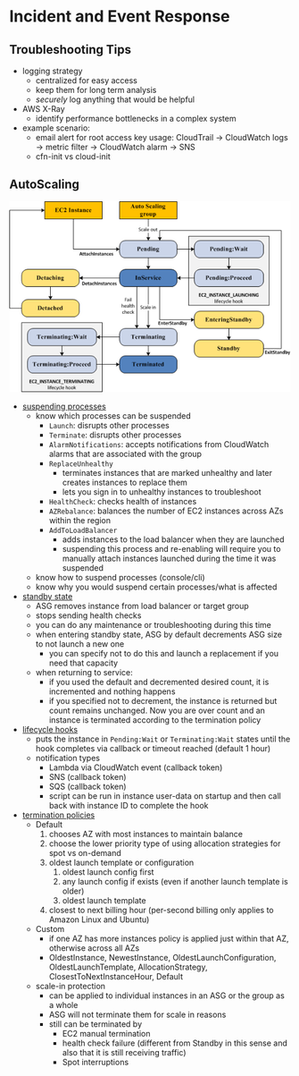 # Incident and Event Response

## Troubleshooting Tips

- logging strategy
  - centralized for easy access
  - keep them for long term analysis
  - _securely_ log anything that would be helpful
- AWS X-Ray
  - identify performance bottlenecks in a complex system
- example scenario:
  - email alert for root access key usage: CloudTrail -> CloudWatch logs -> metric filter -> CloudWatch alarm -> SNS
  - cfn-init vs cloud-init

## AutoScaling

![autoscaling lifecycle](./pictures/auto-scaling-lifecycle.png)

- [suspending processes](https://docs.aws.amazon.com/autoscaling/ec2/userguide/as-suspend-resume-processes.html)
  - know which processes can be suspended
    - `Launch`: disrupts other processes
    - `Terminate`: disrupts other processes
    - `AlarmNotifications`: accepts notifications from CloudWatch alarms that are associated with the group
    - `ReplaceUnhealthy`
      - terminates instances that are marked unhealthy and later creates instances to replace them
      - lets you sign in to unhealthy instances to troubleshoot
    - `HealthCheck`: checks health of instances
    - `AZRebalance`: balances the number of EC2 instances across AZs within the region
    - `AddToLoadBalancer`
      - adds instances to the load balancer when they are launched
      - suspending this process and re-enabling will require you to manually attach instances launched during the time it was suspended
  - know how to suspend processes (console/cli)
  - know why you would suspend certain processes/what is affected
- [standby state](https://docs.aws.amazon.com/autoscaling/ec2/userguide/as-enter-exit-standby.html)
  - ASG removes instance from load balancer or target group
  - stops sending health checks
  - you can do any maintenance or troubleshooting during this time
  - when entering standby state, ASG by default decrements ASG size to not launch a new one
    - you can specify not to do this and launch a replacement if you need that capacity
  - when returning to service:
    - if you used the default and decremented desired count, it is incremented and nothing happens
    - if you specified not to decrement, the instance is returned but count remains unchanged. Now you are over count and an instance is terminated according to the termination policy
- [lifecycle hooks](https://docs.aws.amazon.com/autoscaling/ec2/userguide/lifecycle-hooks.html)
  - puts the instance in `Pending:Wait` or `Terminating:Wait` states until the hook completes via callback or timeout reached (default 1 hour)
  - notification types
    - Lambda via CloudWatch event (callback token)
    - SNS (callback token)
    - SQS (callback token)
    - script can be run in instance user-data on startup and then call back with instance ID to complete the hook
- [termination policies](https://docs.aws.amazon.com/autoscaling/ec2/userguide/as-instance-termination.html)
  - Default
    1. chooses AZ with most instances to maintain balance
    2. choose the lower priority type of using allocation strategies for spot vs on-demand
    3. oldest launch template or configuration
       1. oldest launch config first
       2. any launch config if exists (even if another launch template is older)
       3. oldest launch template
    4. closest to next billing hour (per-second billing only applies to Amazon Linux and Ubuntu)
  - Custom
    - if one AZ has more instances policy is applied just within that AZ, otherwise across all AZs
    - OldestInstance, NewestInstance, OldestLaunchConfiguration, OldestLaunchTemplate, AllocationStrategy, ClosestToNextInstanceHour, Default
  - scale-in protection
    - can be applied to individual instances in an ASG or the group as a whole
    - ASG will not terminate them for scale in reasons
    - still can be terminated by
      - EC2 manual termination
      - health check failure (different from Standby in this sense and also that it is still receiving traffic)
      - Spot interruptions
